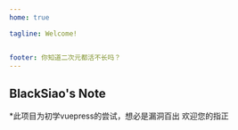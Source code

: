 ```yaml
---
home: true

tagline: Welcome!


footer: 你知道二次元都活不长吗？
---
```


## BlackSiao's Note

*此项目为初学vuepress的尝试，想必是漏洞百出
欢迎您的指正
